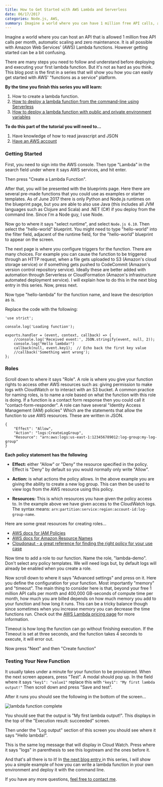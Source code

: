 ```yaml
---
title: How to Get Started with AWS Lambda and Serverless
date: 06/17/2017
categories: Node.js, AWS,
summary: Imagine a world where you can have 1 million free API calls, automatic scaling and zero maintenance. It is all possible with Amazon Web Services (AWS) Lambda functions. However getting started can be a bit confusing.
---
```


Imagine a world where you can host an API that is allowed 1 million free API calls per month, automatic scaling and zero maintenance. It is all possible with Amazon Web Services' (AWS) Lambda functions. However getting started can be a bit confusing.

There are many steps you need to follow and understand before deploying and executing your first lambda function. But it's not as hard as you think. This blog post is the first in a series that will show you how you can easily get started with AWS' "functions as a service" platform.

**By the time you finish this series you will learn:**
 
1) How to create a lambda function.
2) [How to deploy a lambda function from the command-line using Serverless](/blog/deploy-lamda-function-using-serverless/)
3) [How to deploy a lambda function with public and private environment variables](/blog/deploy-lambda-function-with-public-and-private-enviromental-variables-using-serverless/)

**To do this part of the tutorial you will need to...**
1) Have knowledge of how to read javascript and JSON
2) [Have an AWS account](https://www.amazon.com/ap/signin?openid.assoc_handle=aws&openid.return_to=https%3A%2F%2Fsignin.aws.amazon.com%2Foauth%3Fresponse_type%3Dcode%26client_id%3Darn%253Aaws%253Aiam%253A%253A015428540659%253Auser%252Fhomepage%26redirect_uri%3Dhttps%253A%252F%252Fconsole.aws.amazon.com%252Fconsole%252Fhome%253Fregion%253Dus-east-1%2526state%253DhashArgs%252523%2526isauthcode%253Dtrue%26noAuthCookie%3Dtrue&openid.mode=checkid_setup&openid.ns=http%3A%2F%2Fspecs.openid.net%2Fauth%2F2.0&openid.identity=http%3A%2F%2Fspecs.openid.net%2Fauth%2F2.0%2Fidentifier_select&openid.claimed_id=http%3A%2F%2Fspecs.openid.net%2Fauth%2F2.0%2Fidentifier_select&action=&disableCorpSignUp=&clientContext=&marketPlaceId=&poolName=&authCookies=&pageId=aws.ssop&siteState=registered%2Cen_US&accountStatusPolicy=P1&sso=&openid.pape.preferred_auth_policies=MultifactorPhysical&openid.pape.max_auth_age=120&openid.ns.pape=http%3A%2F%2Fspecs.openid.net%2Fextensions%2Fpape%2F1.0&server=%2Fap%2Fsignin%3Fie%3DUTF8&accountPoolAlias=&forceMobileApp=0&language=en_US&forceMobileLayout=0)

### Getting Started

First, you need to sign into the AWS console. Then type "Lambda" in the search field under where it says AWS services, and hit enter.

Then press "Create a Lambda Function".

After that, you will be presented with the blueprints page. Here there are several pre-made functions that you could use as examples or starter templates. As of June 2017 there is only Python and Node.js runtimes on the blueprint page, but you are able to also use Java (this includes all JVM languages such as Clojure and Scala) and .NET (C#) if you deploy from the command line. Since I'm a Node guy, I use Node.

Now go to where it says "select runtime", and select `Node.js 6.10`. Then select the "hello-world" blueprint. You might need to type "hello-world" into the filter field, adjacent of the runtime field, for the "hello-world" blueprint to appear on the screen.

The next page is where you configure triggers for the function. There are many choices. For example you can cause the function to be triggered through an HTTP request, when a file gets uploaded to S3 (Amazon's cloud storage service) or if something gets pushed to CodeCommit (Amazon's version control repository service). Ideally these are better added with automation through Serverless or CloudFormation (Amazon's infrastructure automated deployment service). I will explain how to do this in the next blog entry in this series. Now, press next.

Now type "hello-lambda" for the function name, and leave the description as is.

Replace the code with the following:

```
'use strict';

console.log('Loading function');

exports.handler = (event, context, callback) => {
    //console.log('Received event:', JSON.stringify(event, null, 2));
    console.log("Hello lambda!")
    callback(null, event.key1);  // Echo back the first key value
    //callback('Something went wrong');
};
```

### Roles

Scroll down to where it says "Role". A role is where you give your function rights to access other AWS resources such as: giving permission to make logs with CloudWatch or to interact with an S3 bucket. A common practice for naming roles, is to name a role based on what the function with this role is doing. If a function is a contact form response then you could call it "contact-form-responder". A role can have several "Identity Access Management (IAM) policies" Which are the statements that allow the function to use AWS resources. These are written in JSON. 

```
{
    "Effect": "Allow",
    "Action": "logs:CreateLogGroup",
    "Resource": "arn:aws:logs:us-east-1:123456789012:log-group:my-log-group"
}
```

**Each policy statement has the following**

- **Effect:** either "Allow" or "Deny" the resource specified in the policy. Effect is "Deny" by default so you would normally only write "Allow". 

- **Action:** is what actions the policy allows. In the above example you are giving the ability to create a new log group. This can then be used to view logs from the AWS resource using this policy.

- **Resources:** This is which resources you have given the policy access to. In the example above we have given access to the CloudWatch logs. The syntax means: `arn:partition:service:region:account-id:log-group-name`. 

Here are some great resources for creating roles...

- [AWS docs for IAM Policies](http://docs.aws.amazon.com/IAM/latest/UserGuide/access_policies.html)
- [AWS docs for Amazon Resource Names](http://docs.aws.amazon.com/general/latest/gr/aws-arns-and-namespaces.html#arn-syntax-cloudwatch-logs)
- [Cloudonaut - a great reference for finding the right policy for your use case](https://iam.cloudonaut.io/reference/index.html#/)

Now time to add a role to our function. Name the role, "lambda-demo". Don't select any policy templates. We will need logs but, by default logs will already be enabled when you create a role.

Now scroll down to where it says "Advanced settings" and press on it. Here you define the configuration for your function. Most importantly "memory" and "timeout". The main thing to consider here is that, beyond your free 1 million API calls per month and 400,000 GB-seconds of compute time per month, how much you are billed depends on how much memory you add to your function and how long it runs. This can be a tricky balance though since sometimes when you increase memory you can decrease the time functions run. Check out the [AWS Lambda pricing page](https://aws.amazon.com/lambda/pricing/) for more information.

Timeout is how long the function can go without finishing execution. If the Timeout is set at three seconds, and the function takes 4 seconds to execute, it will error out.

Now press "Next" and then "Create function" 

### Testing Your New Function

It usually takes under a minute for your function to be provisioned. When the next screen appears, press "Test". A modal should pop up. In the field where it says `"key1": "value1"` replace this with `"key1": "My first lambda output!"` Then scroll down and press "Save and test".

After it runs you should see the following in the bottom of the screen...

![lambda function complete](/blog/getting-started-with-aws-lambda-and-serverless/lambda-function-complete.png)

You should see that the output is "My first lambda output!". This displays in the top of the "Execution result: succeeded" screen.

Then under the "Log output" section of this screen you should see where it says "Hello lambda!". 

This is the same log message that will display in Cloud Watch. Press where it says "logs" in parenthesis to see this logstream and the ones before it.

And that's all there is to it! In [the next blog entry ](/blog/deploy-lamda-function-using-serverless/)in this series, I will show you a simple example of how you can write a lambda function in your own environment and deploy it with the command line.
 
 If you have any more questions, [feel free to contact me](/contact/).